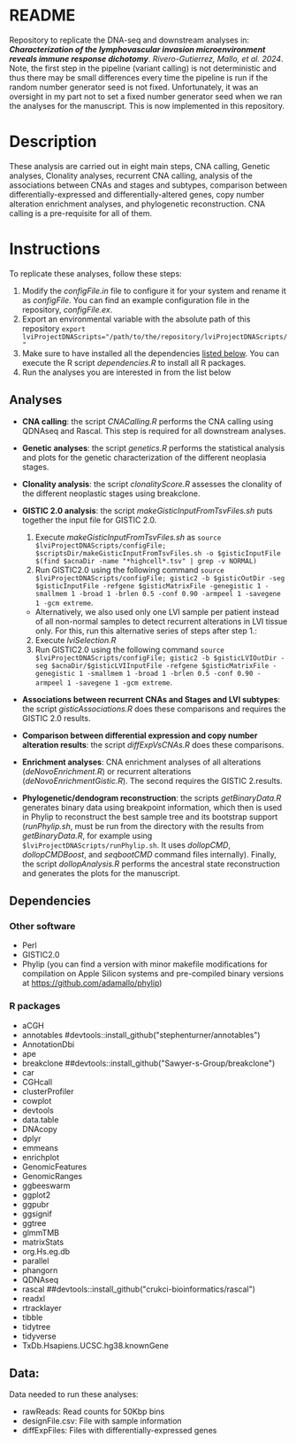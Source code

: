 # README
Repository to replicate the DNA-seq and downstream analyses in: ***Characterization of the lymphovascular invasion microenvironment reveals immune response dichotomy***. *Rivero-Gutierrez, Mallo, et al. 2024*. Note, the first step in the pipeline (variant calling) is not deterministic and thus there may be small differences every time the pipeline is run if the random number generator seed is not fixed. Unfortunately, it was an oversight in my part not to set a fixed number generator seed when we ran the analyses for the manuscript. This is now implemented in this repository.

# Description
These analysis are carried out in eight main steps, CNA calling, Genetic analyses, Clonality analyses, recurrent CNA calling, analysis of the associations between CNAs and stages and subtypes, comparison between differentially-expressed and differentially-altered genes, copy number alteration enrichment analyses, and phylogenetic reconstruction. CNA calling is a pre-requisite for all of them.

# Instructions
To replicate these analyses, follow these steps:
1. Modify the *configFile.in* file to configure it for your system and rename it as *configFile*. You can find an example configuration file in the repository, *configFile.ex*.
2. Export an environmental variable with the absolute path of this repository `export lviProjectDNAScripts="/path/to/the/repository/lviProjectDNAScripts/"`
3. Make sure to have installed all the dependencies [listed below](#dependencies). You can execute the R script *dependencies.R* to install all R packages.
4. Run the analyses you are interested in from the list below

## Analyses
- **CNA calling**: the script *CNACalling.R* performs the CNA calling using QDNAseq and Rascal. This step is required for all downstream analyses.

- **Genetic analyses**: the script *genetics.R* performs the statistical analysis and plots for the genetic characterization of the different neoplasia stages.

- **Clonality analysis**: the script *clonalityScore.R* assesses the clonality of the different neoplastic stages using breakclone.

- **GISTIC 2.0 analysis**: the script *makeGisticInputFromTsvFiles.sh* puts together the input file for GISTIC 2.0.
    1. Execute *makeGisticInputFromTsvFiles.sh* as `source $lviProjectDNAScripts/configFile; $scriptsDir/makeGisticInputFromTsvFiles.sh -o $gisticInputFile $(find $acnaDir -name "*highcell*.tsv" | grep -v NORMAL)`
    2. Run GISTIC2.0 using the following command `source $lviProjectDNAScripts/configFile; gistic2 -b $gisticOutDir -seg $gisticInputFile -refgene $gisticMatrixFile -genegistic 1 -smallmem 1 -broad 1 -brlen 0.5 -conf 0.90 -armpeel 1 -savegene 1 -gcm extreme`.
    - Alternatively, we also used only one LVI sample per patient instead of all non-normal samples to detect recurrent alterations in LVI tissue only. For this, run this alternative series of steps after step 1.:
    2. Execute *lviSelection.R*
    3. Run GISTIC2.0 using the following command `source $lviProjectDNAScripts/configFile; gistic2 -b $gisticLVIOutDir -seg $acnaDir/$gisticLVIInputFile -refgene $gisticMatrixFile -genegistic 1 -smallmem 1 -broad 1 -brlen 0.5 -conf 0.90 -armpeel 1 -savegene 1 -gcm extreme`.

- **Associations between recurrent CNAs and Stages and LVI subtypes**: the script *gisticAssociations.R* does these comparisons and requires the GISTIC 2.0 results.

- **Comparison between differential expression and copy number alteration results**: the script *diffExpVsCNAs.R* does these comparisons.

- **Enrichment analyses**: CNA enrichment analyses of all alterations (*deNovoEnrichment.R*) or recurrent alterations (*deNovoEnrichmentGistic.R*). The second requires the GISTIC 2.results.

- **Phylogenetic/dendogram reconstruction**: the scripts *getBinaryData.R* generates binary data using breakpoint information, which then is used in Phylip to reconstruct the best sample tree and its bootstrap support (*runPhylip.sh*, must be run from the directory with the results from *getBinaryData.R*, for example using `$lviProjectDNAScripts/runPhylip.sh`. It uses *dollopCMD*, *dollopCMDBoost*, and *seqbootCMD* command files internally). Finally, the script *dollopAnalysis.R* performs the ancestral state reconstruction and generates the plots for the manuscript.

## Dependencies

### Other software
- Perl
- GISTIC2.0
- Phylip (you can find a version with minor makefile modifications for compilation on Apple Silicon systems and pre-compiled binary versions at https://github.com/adamallo/phylip)

### R packages
- aCGH
- annotables #devtools::install_github("stephenturner/annotables")
- AnnotationDbi
- ape
- breakclone ##devtools::install_github("Sawyer-s-Group/breakclone")
- car
- CGHcall
- clusterProfiler
- cowplot
- devtools
- data.table
- DNAcopy
- dplyr
- emmeans
- enrichplot
- GenomicFeatures
- GenomicRanges
- ggbeeswarm
- ggplot2
- ggpubr
- ggsignif
- ggtree
- glmmTMB
- matrixStats
- org.Hs.eg.db
- parallel
- phangorn
- QDNAseq
- rascal ##devtools::install_github("crukci-bioinformatics/rascal")
- readxl
- rtracklayer
- tibble
- tidytree
- tidyverse
- TxDb.Hsapiens.UCSC.hg38.knownGene

## Data:
Data needed to run these analyses:
- rawReads: Read counts for 50Kbp bins
- designFile.csv: File with sample information
- diffExpFiles: Files with differentially-expressed genes
